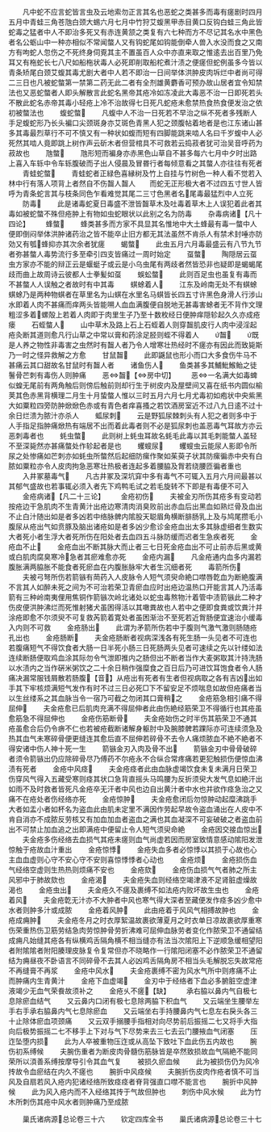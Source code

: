 <!-- { "loadSidebar": true } -->
　　凡中蛇不应言蛇皆言虫及云地索勿正言其名也恶蛇之类甚多而毒有瘥剧时四月五月中青蛙三角苍虺白颈大蜴六月七月中竹狩艾蝮黑甲赤目黄口反钩白蛙三角此皆蛇毒之猛者中人不即治多死又有赤连黄颔之类复有六七种而方不尽记其名水中黑色者名公蛎山中一种亦相似不常闻螫人又有钩蛇尾如钩能倒牵人兽入水没而食之又南方有呴蛇人忽伤之不死终身伺覔其主不置虽百人众中亦直来取之惟逺去出百里乃免耳又有柂蛇长七八尺如船柂状毒人必死即削取船柁煮汁渍之便瘥但蛇例虽多今皆以青条矫尾白颈艾蝮其毒尤剧大者中人若不即治一日间举体洪肿皮肉坼烂中者尚可得二三日也凡被蛇螫第一禁第二药无此二者有全剂雄黄麝香可预办故山居者宜令知禁法也又恶蛇螫者人即头解散言此蛇名黑帝其疮冷如冻凌此大毒恶不治一日即死若头不散此蛇名赤帝其毒小轻疮上冷不治故得七日死凡蛇疮未愈禁热食热食便发治之依初被螫法也
　　蝮蛇螫
　　凡蝮中人不治一日死若不早治之纵不死者多残断人手足蝮蛇形乃长头褊口尖颈斑身亦艾斑色青黑人犯之颈腹帖着地者是也江东诸山甚多其毒最烈草行不可不慎又有一种状如蝮而短有四脚能跳来啮人名曰千岁蝮中人必死然其啮人竟即跳上树作声云斫木者但营棺具不可救若云捣菽者犹可治吴音呼药为菽故也
　　虺螫
　　虺形短而褊身亦赤黑色山草自不甚多每六七月中夕时出路上喜入车轹中令车轹腹破而子出人侵晨及冒昬行者每倾意看之其螫人亦往往有死者
　　青蛙蛇螫
　　青蛙蛇者正緑色喜縁树及竹上自挂与竹树色一种人看不觉若入林中行有落人项背上者然自不伤齧人齧人　　而蛇无正形极大者不过四五寸世人皆呼为青条蛇言其与枝条同色乍看难觉其尾二三寸色黑者名尾毒最猛烈中人立死
　　防毒
　　此是诸毒蛇夏日毒盛不泄皆齧草木及吐毒着草木上人误犯着此者其毒如被蛇螫不殊但疮肿上有物如虫蛇眼状以此别之名为防毒
　　杂毒病诸【凡十四论】
　　蜂螫
　　蜂类甚多而方家不具显其名惟地中大土蜂最有毒一螫中人便即倒闷举体洪肿诸药治之皆不能卒止旧方都无其法虽然不肯杀人有禁术封唾亦防効又有瓠蜂抑亦其次余者犹瘥
　　蝎螫
　　此虫五月六月毒最盛云有八节九节者弥甚螫人毒势流行多至牵引四支皆痛过一周时始定
　　虿螫
　　陶隠居云虿虫方家亦不能的辩正云是蝘蜓子或云是小乌虫尾有两歧者然皆恐非也疑即是蝎蝎尾歧而曲上故周诗云彼都人士拳髪如虿
　　蜈蚣螫
　　此则百足虫也虽复有毒而不甚螫人人误触之者故时有中其毒
　　蜞蜍着人
　　江东及岭南无处不有蜞蜍蜞蜍乃是两种物蜞者在草里名为山蜞在水里名马蜞皆长四五寸许黑色身滑人行涉山水即着人肉不甚痛而痒两头皆能嗍人血血满腹便自脱地无甚毒害蜍者无不背作文理粗涩多着螺殻上若着人肉即于肉里生子乃至十数枚经日便肿痒隠轸起久久亦成疮瘘
　　石蛭螫人
　　山中草木及路上石上石蛭着人则穿齧肌皮行人肉中浸淫起疮灸断其道则愈凡行山草之中常以膏和药涂足胫则蛭不得着人
　　齧
　　既是人养之物性非毒害之虫然时有齧人者乃令人增寒壮热经时不瘥亦有因此而致毙斯乃一时之怪异救解之方愈
　　甘鼠齧
　　此即鼷鼠也形小而口大多食伤牛马不甚痛云其口甜故名甘鼠时有齧人者
　　诸鱼伤人
　　鱼类甚多其鯆魮鯸鲐之徒鬐骨芒刺有毒伤人则肿痛
　　恶齧【房中切】
　　恶一名满大如毒蜱似蝗无尾前有两角触后则傍后触前则却行生于树皮内及屋壁间又喜在纸书内圆似榆荚其色赤黑背横理二月生十月蛰螫人惟以三时五月六月七月尤毒初如疱状中央紫黑大如粟粒四旁防肿焮焮色赤或有青色者痒喜搔之若饮酒房室近不过八九日逺不过十余日烂溃为脓汁亦杀人
　　蛌尿刺
　　云是野狐尿棘刺头有人犯之者则多中于人手指足指肿痛焮热有端居不出而着此毒者则不必是狐尿刺也盖恶毒气耳故方亦云恶刺毒者也
　　蚝虫螫
　　此则树上蚝虫耳故名蚝毛此毒以其毛刺能螫人盖轻不至深毙然亦甚痛螫处作轸起者是也
　　蠼螋尿
　　蠼螋虫云能尿人影即令所尿之处惨痛如芒刺亦如蚝虫所螫然后起细防瘰作聚如茱萸子状其防瘰徧赤中央有白脓如粟粒亦令人皮肉拘急恶寒壮热极者连起多着腰脇及胷若绕腰匝徧者重也
　　入井冢墓毒气
　　凡古井冢及深坑穽中多有毒气不可辄入五月六月间最甚以其郁气盛故也若事辄必须入者先下鸡鸭毛试之若毛旋转不下即是有毒便不可入
　　金疮病诸【凡二十三论】
　　金疮初伤
　　夫被金刃所伤其疮多有变动若按疮边干急肌肉不生青黄汁出疮边寒清肉消臭败前出赤血后出黑血如熟烂骨及血出不止白汁随出如是者多凶若中络脉髀内隂股天聪眉角横断腓肠乳上及与鸠尾攒毛小腹尿从疮出气如贲豚及脑出诸疮如是者多凶少愈诊金疮血出太多其脉虚细者生数实大者死小者生浮大者死所伤在阳处者去血四五斗脉防缓而迟者生急疾者死
　　金疮血不止
　　金疮血出不断其脉大而止者三七日死金疮血出不可止前赤后黑或黄或白肌肉腐臭寒冷急者其瘀难愈亦死
　　金疮内漏
　　凡金疮通内血多内漏若腹胀满两脇胀不能食者死瘀血在内腹胀脉牢大者生沉细者死
　　毒箭所伤
　　夫被弓弩所伤若箭镞有菵药入人皮脉令人短气须臾命絶口噤唇亁血为断絶腹满不言其人如醉未死之间为不可治若荣卫青瘀血应时出疮边温热口开能言其人乃活毒箭有三种岭南夷俚用焦铜作箭镞次岭北诸处以蛇虫毒熬物汁着管中渍箭镞此二种才伤皮便洪肿沸烂而死惟射猪犬虽困得活以其噉粪故也人若中之便即食粪或饮粪汁并涂疮即愈不尔须臾不可复救芮箭着寛处者虽困渐治不至死若近胷肠便宜速治小缓毒入内则不可救
　　金疮肠出
　　此谓为矛箭所伤若中于腹则气激气激则肠随疮孔出也
　　金疮肠断
　　夫金疮肠断者视病深浅各有死生肠一头见者不可连也若腹痛短气不得饮食者大肠一日半死小肠三日死肠两头见者可速续之先以针缕如法连续断肠便取鸡血涂其际勿令气泄即推内之肠但出不断者当作大麦粥取其汁持洗肠以水渍内之当作硏米粥饮之二十余日稍作强糜食之百日后乃可进饮耳饱食者令人肠痛决漏常服钱屑散若肠腹【音】从疮出有死者有生者但视病取之各有吉凶出如手其下牢核烦满短气发作有时不过三日必死□下不留安足不烦喘息如故但疮痛者当以生丝缕系之其血脉当令一宿乃可截之勿闭其口膏稍之
　　金疮筋急相引痛不得屈伸
　　夫金疮愈已后肌肉充满不得屈伸者此由伤絶经筋荣卫不得循行也其疮虽愈筋急不得屈伸也
　　金疮伤筋断骨
　　夫金疮始伤之时半伤其筋荣卫不通其疮虽愈合后仍令痹不仁也若被疮截断诸解身躯肘中及腕膝髀若踝际亦可连续须急及热其血气未寒碎骨便更缝连其愈后直不屈伸若碎骨不去令人痛烦脓血不絶不絶者不得安诸中伤人神十死一生
　　箭镞金刃入肉及骨不出
　　箭镞金刃中骨骨破碎者须令箭镞出仍应除碎骨尽乃傅药不尔疮永不合纵合常疼痛若更犯触损伤便惊血沸渍有死者
　　金疮中风痉
　　夫金疮痉者此由血脉虚竭饮食未复未满月日荣卫伤穿风气得入五藏受寒则痉其状口急背直摇头马鸣腰为反折须臾大发气息如絶汗出如雨不及时救者皆死凡金疮卒无汗者中风也边自出黄汁者中水也并欲作痉急治之又痛不在疮处者伤经络亦死
　　金疮惊肿
　　夫金疮愈闭后勿惊肿动起糜沸跳手大者如盂小者如杯名为盗血此由肌未定里不满因作劳起早故令盗血涌出在人皮中不肯自消亦不成脓反劳核又有加血加血者盗血之满也其血凝深不可妄破破之者盗血前出不可禁止加血追之出即满疮中便留止令人短气须臾命絶
　　金疮因交接血惊出
　　夫金疮多伤经络去血损气其疮未瘥则血气尚虚若因而房室致情意感动隂阳发泄惊触于疮故血汁重出
　　金疮惊悸
　　金疮失血多者必惊悸以其损于心故也心主血血虚则心守不安心守不安则喜惊悸悸者心动也
　　金疮烦
　　金疮损伤血气经络空虚则生热热则烦痛不安也
　　金疮欬
　　金疮伤血损气气者肺之所主风邪中于肺故欬也
　　金疮渴
　　夫金疮失血则经络空竭津液不足肾脏虚燥故渴也
　　金疮虫出
　　夫金疮久不瘥及裹缚不如法疮内败坏故生虫也
　　金疮着风
　　夫金疮亁无汁亦不大肿者中风也寒气得大深者至藏便发作痉多凶少愈中水者则肿多汁或成脓
　　金疮着风肿
　　此由疮着于风风气相搏故肿也
　　金疮成痈肿
　　夫金疮冬月之时衣厚絮温故裹欲薄夏月之时衣单日凉故裹欲厚重寒伤荣重热伤卫筋劳结急肉劳惊肿骨劳折沸难可屈伸血脉劳者变化作脓荣卫不通留结成痈凡始缝其疮各有纵横鸡舌隔角横不相当缝亦有法当次隂阳上下逆顺急缓相望阳者附隂隂者附阳腠理皮脉复令复常但亦不晓略作一行隂阳闭塞不必作脓荣卫不通留结为痈昼夜不卧语言不同碎骨不去其人必凶鸡舌隔角房不相当头毛解脱忘失故常疮不再缝膏不再浆
　　金疮中风水
　　夫金疮裹缚不密为风水气所中则疼痛不止而肿痛内生青黄汁
　　金疮下血虚竭
　　金刃中于经络者下血必多腑脏空虚津液竭少无血气荣飬故须补之
　　金疮乆不瘥【缺】
　　承右脇以鼻内气自极七息除瘀血结气
　　又云鼻内口闭有极七息除两脇下积血气
　　又云端坐生腰举左手右手承右脇鼻内气七息除瘀血
　　又云端坐右手持腰鼻内气七息左右戾头各三十止除体瘀血项颈痛
　　又云双手搦腰手指相对向尽势前后振摇二七又将手大指向后极势振摇二七不移手上下对与气下尽势来去三七去云门腰掖血气闭塞
　　压迮坠堕内损
　　此为人卒被重物压迮或从高坠下致吐下血此伤五内故也
　　腕伤初系缚候
　　夫腕伤重者为断皮肉骨髓伤筋脉皆是卒然致损故血气隔絶不能同荣所以湏善系缚按摩导引令其血气复
　　被损久瘀血候
　　此为被损伤仍为风冷抟故令血瘀结在内久不瘥也
　　腕折中风痉候
　　夫腕折伤皮肉作疮者慎不可当风及自扇若风入疮内犯诸经络所致痉痉者脊背强直口噤不能言也
　　腕折中风肿候
　　此为风入疮内而不入经络其抟于气故但肿也
　　刺伤中风水候
　　此为竹木所刺伤其疮中风水者则肿痛乃至成脓

　　巢氏诸病源总论卷三十六
　　钦定四库全书
　　巢氏诸病源总论卷三十七
